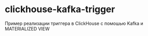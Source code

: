 # clickhouse-kafka-trigger
Пример реализации триггера в ClickHouse с помошью Kafka и MATERIALIZED VIEW

